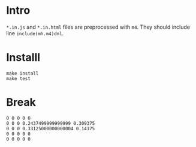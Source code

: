 # Intro

`*.in.js` and `*.in.html` files are preprocessed with `m4`. They
should include line `include(mh.m4)dnl`.


# Installl

	make install
	make test

# Break

	0 0 0 0 0
	0 0 0 0.2437499999999999 0.309375
	0 0 0 0.33125000000000004 0.14375
	0 0 0 0 0
	0 0 0 0 0
